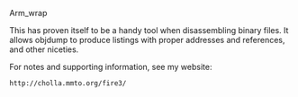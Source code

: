 Arm_wrap

This has proven itself to be a handy tool when disassembling
binary files.  It allows objdump to produce listings with
proper addresses and references, and other niceties.

For notes and supporting information, see my website:

    http://cholla.mmto.org/fire3/
